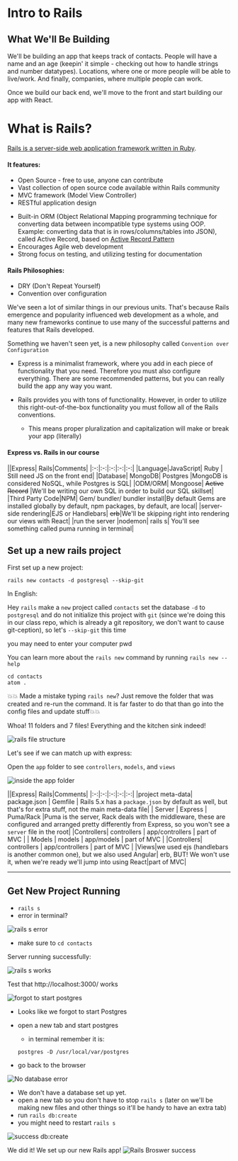 # Intro to Rails

## What We'll Be Building
We'll be building an app that keeps track of contacts. People will have a name and an age (keepin' it simple - checking out how to handle strings and number datatypes). Locations, where one or more people will be able to live/work. And finally, companies, where multiple people can work. 

Once we build our back end, we'll move to the front and start building our app with React.

# What is Rails?
[Rails is a server-side web application framework written in Ruby](https://en.wikipedia.org/wiki/Ruby_on_Rails).

#### It features:
- Open Source - free to use, anyone can contribute
- Vast collection of open source code available within Rails community
- MVC framework (Model View Controller)
- RESTful application design
<!-- - Built-in server-side rendering with .erb (**E**mbedded **R**u**B**y) -->
- Built-in ORM (Object Relational Mapping  programming technique for converting
   data between incompatible type systems using OOP. Example: converting data that is in rows/columns/tables into JSON), called Active Record, based on [Active Record Pattern](https://en.wikipedia.org/wiki/Active_record_pattern)
- Encourages Agile web development
- Strong focus on testing, and utilizing testing for documentation

#### Rails Philosophies:
- DRY (Don't Repeat Yourself)
- Convention over configuration

We've seen a lot of similar things in our previous units. That's because Rails emergence and popularity influenced web development as a whole, and many new frameworks continue to use many of the successful patterns and features that Rails developed.

Something we haven't seen yet, is a new philosophy called `Convention over Configuration`

- Express is a minimalist framework, where you add in each piece of functionality that you need. Therefore you must also configure everything. There are some recommended patterns, but you can really build the app any way you want.

- Rails provides you with tons of functionality. However, in order to utilize this right-out-of-the-box functionality you must follow all of the Rails conventions.
  - This means proper pluralization and capitalization will make or break your app (literally)

#### Express vs. Rails in our course

||Express| Rails|Comments|
|:-:|:-:|:-:|:-:|:-:|
|Language|JavaScript| Ruby | Still need JS on the front end|
|Database| MongoDB| Postgres |MongoDB is considered NoSQL, while Postgres is SQL|
|ODM/ORM| Mongoose| ~~Active Record~~ |We'll be writing our own SQL in order to build our SQL skillset|
|Third Party Code|NPM| Gem/ bundler/ bundler install|By default Gems are installed globally by default, npm packages, by default, are local|
|server-side rendering|EJS or Handlebars| ~~erb~~|We'll be skipping right into rendering our views with React|
|run the server |nodemon| rails s| You'll see something called puma running in terminal|


## Set up a new rails project

First set up a new project:

```
rails new contacts -d postgresql --skip-git
```

In English:

Hey `rails` make a `new` project called `contacts` set the database `-d` to `postgresql` and do not initialize this project with `git` (since we're doing this in our class repo, which is already a git repository, we don't want to cause git-ception), so let's `--skip-git` this time

you may need to enter your computer pwd

You can learn more about the `rails new` command by running
`rails new --help`

```
cd contacts
atom .
```

💥💥 Made a mistake typing `rails new`? Just remove the folder that was created and re-run the command. It is far faster to do that than go into the config files and update stuff💥💥

Whoa! 11 folders and 7 files! Everything and the kitchen sink indeed!

![rails file structure](https://i.imgur.com/fIH8YIy.png)

Let's see if we can match up with express:

Open the `app` folder to see `controllers`, `models`,  and `views`

![inside the app folder ](https://i.imgur.com/Pha6qSK.png)


||Express| Rails|Comments|
|:-:|:-:|:-:|:-:|:-:|
|project meta-data| package.json | Gemfile | Rails 5.x has a `package.json` by default as well, but that's for extra stuff, not the main meta-data file|
| Server | Express | Puma/Rack |Puma is the server, Rack deals with the middleware, these are configured and arranged pretty differently from Express, so you won't see a `server` file in the root|
|Controllers| controllers | app/controllers | part of MVC |
| Models | models | app/models | part of MVC |
|Controllers| controllers | app/controllers | part of MVC |
|Views|we used ejs (handlebars is another common one), but we also used Angular| erb, BUT! We won't use it, when we're ready we'll jump into using React|part of MVC|

---
## Get New Project Running

- `rails s`
 - error in terminal?

 ![rails s error](https://i.imgur.com/aGUaN70.png)

 - make sure to `cd contacts`

Server running successfully:

![rails s works](https://i.imgur.com/CNhfeN5.png)


 Test that http://localhost:3000/ works

 ![forgot to start postgres](https://i.imgur.com/87yDFUJ.png)

- Looks like we forgot to start Postgres
- open a new tab and start postgres
  - in terminal remember it is:

  ```
  postgres -D /usr/local/var/postgres
  ```

- go back to the browser

![No database error](https://i.imgur.com/fWAB5Wj.png)

- We don't have a database set up yet.
- open a new tab so you don't have to stop  `rails s` (later on we'll be making new files and other things so it'll be handy to have an extra tab)
- run `rails db:create`
- you might need to restart `rails s`

![success db:create](https://i.imgur.com/f8Caedy.png)

We did it! We set up our new Rails app!
![Rails Broswer success](https://i.imgur.com/zkHZ9Hv.png)

